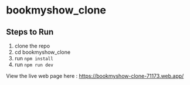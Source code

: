 # bookmyshow_clone

## Steps to Run
1. clone the repo
2. cd bookmyshow_clone
3. run `npm install`
4. run `npm run dev`

View the live web page here : https://bookmyshow-clone-71173.web.app/